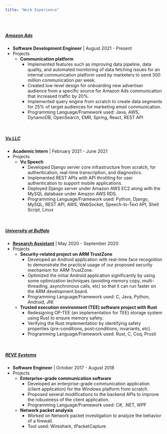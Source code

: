 ```yaml
---
title: "Work Experience"
---
```


&nbsp;

##### <a href="https://advertising.amazon.com" target="_blank" onclick="trackOutboundLink('https://advertising.amazon.com')"><b>Amazon Ads <i class="fa fa-amazon" aria-hidden="true"></i></b></a>
  - **Software Development Engineer** \| August 2021 - Present
  - Projects
    - **Communication platform**
      - Implemented features such as improving data pipeline, data quality, and automated monitoring of data fetching issues for an internal communication platform used by marketers to send 300 million communication per week.
      - Created low-level design for onboarding new advertiser audience from a specific source for Amazon Ads communication that increased traffic by 20%.
      - Implemented query engine from scratch to create data segments for 25% of target audiences for marketing email communication.
      - Programming Language/Framework used: Java, AWS, DynamoDB, OpenSearch, EMR, Spring, React, REST API

&nbsp;

##### <a href="https://vuspeech.com" target="_blank" onclick="trackOutboundLink('https://vuspeech.com')"><b>Vu LLC</b></a>
  - **Academic Intern** \| February 2021 - June 2021
  - Projects
    - **Vu Speech**
      - Developed Django server core infrastructure from scratch, for authentication, real-time transcription, and diagnostics.
      - Implemented REST APIs with API throttling for user authentication to support mobile applications.
      - Deployed Django server under Amazon AWS EC2 along with the MySQL database under Amazon AWS RDS.
      - Programming Language/Framework used: Python, Django, MySQL, REST API, AWS, WebSocket, Speech-to-Text API, Shell Script, Linux

&nbsp;

##### <a href="https://engineering.buffalo.edu/computer-science-engineering.html" target="_blank" onclick="trackOutboundLink('https://engineering.buffalo.edu/computer-science-engineering.html')"><b>University at Buffalo</b></a>
  - **<a href="http://nsr.cse.buffalo.edu" target="_blank" onclick="trackOutboundLink('http://nsr.cse.buffalo.edu')">Research Assistant</a>** \| May 2020 - September 2020
  - Projects
    - **Security-related project on ARM TrustZone**
      - Developed an Android application with real-time face recognition to demonstrate the practical usage of our proposed security mechanism for ARM TrustZone.
      - Optimized the initial Android application significantly by using some optimization techniques (avoiding memory copy, multi-threading, asynchronous calls, etc) so that it can run faster on the ARM development board.
      - Programming Language/Framework used: C, Java, Python, Android, JNI
    - **Trusted execution environment (TEE) software project with Rust**
      - Redesigning OP-TEE (an implementation for TEE) storage system using Rust to ensure memory safety.
      - Verifying the Rust implementation by identifying safety properties (pre-conditions, post-conditions, invariants, etc).
      - Programming Language/Framework used: Rust, C, Coq, Prusti

&nbsp;

##### <a href="https://www.revesoft.com" target="_blank" onclick="trackOutboundLink('https://www.revesoft.com')"><b>REVE Systems</b></a>
  - **Software Engineer** \| October 2017 - August 2018
  - Projects
    - **Enterprise-grade communication software**
      - Developed an enterprise-grade communication application (client application) for the Windows platform from scratch.
      - Proposed several modifications to the backend APIs to improve the robustness of the client application.
      - Programming Language/Framework used: C#, .NET, WPF
    - **Network packet analysis**
      - Worked on Network packet investigation to analyze the behavior of a firewall.
      - Tool used: Wireshark, tPacketCapture

&nbsp;

